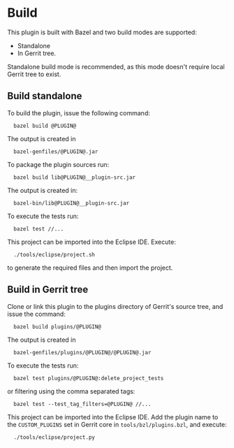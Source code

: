 Build
=====

This plugin is built with Bazel and two build modes are supported:

* Standalone
* In Gerrit tree.

Standalone build mode is recommended, as this mode doesn't require local Gerrit
tree to exist.

## Build standalone

To build the plugin, issue the following command:

```
  bazel build @PLUGIN@
```

The output is created in

```
  bazel-genfiles/@PLUGIN@.jar
```

To package the plugin sources run:

```
  bazel build lib@PLUGIN@__plugin-src.jar
```

The output is created in:

```
  bazel-bin/lib@PLUGIN@__plugin-src.jar
```

To execute the tests run:

```
  bazel test //...
```

This project can be imported into the Eclipse IDE. Execute:

```
  ./tools/eclipse/project.sh
```

to generate the required files and then import the project.


## Build in Gerrit tree

Clone or link this plugin to the plugins directory of Gerrit's source
tree, and issue the command:

```
  bazel build plugins/@PLUGIN@
```

The output is created in

```
  bazel-genfiles/plugins/@PLUGIN@/@PLUGIN@.jar
```

To execute the tests run:

```
  bazel test plugins/@PLUGIN@:delete_project_tests
```

or filtering using the comma separated tags:

````
  bazel test --test_tag_filters=@PLUGIN@ //...
````

This project can be imported into the Eclipse IDE.
Add the plugin name to the `CUSTOM_PLUGINS` set in
Gerrit core in `tools/bzl/plugins.bzl`, and execute:

```
  ./tools/eclipse/project.py
```
